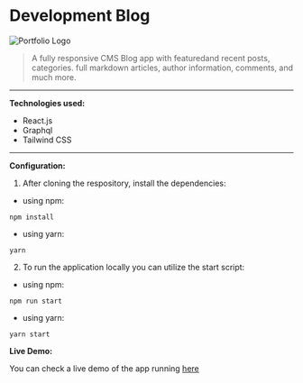 # Development Blog

![Portfolio Logo](../assets/img/logo.svg)

> A fully responsive CMS Blog app with featuredand recent posts, categories. full markdown articles, author information, comments, and much more.

---

**Technologies used:**

- React.js
- Graphql
- Tailwind CSS

---

**Configuration:**

1. After cloning the respository, install the dependencies:

- using npm:

```
npm install
```

- using yarn:

```
yarn
```

2. To run the application locally you can utilize the start script:

- using npm:

```
npm run start
```

- using yarn:

```
yarn start
```

**Live Demo:**

You can check a live demo of the app running [here](https://developmentblog.vercel.app)
